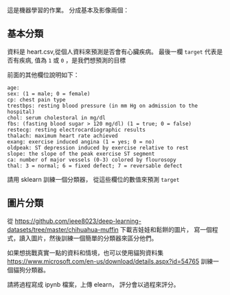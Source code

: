 這是機器學習的作業。 分成基本及影像兩個：

## 基本分類
資料是 heart.csv,從個人資料來預測是否會有心臟疾病。
最後一欄 `target` 代表是否有疾病, 值為 `1` 或 `0` ，是我們想預測的目標

前面的其他欄位說明如下：
```
age: 
sex: (1 = male; 0 = female)
cp: chest pain type
trestbps: resting blood pressure (in mm Hg on admission to the hospital)
chol: serum cholestoral in mg/dl
fbs: (fasting blood sugar > 120 mg/dl) (1 = true; 0 = false)
restecg: resting electrocardiographic results
thalach: maximum heart rate achieved
exang: exercise induced angina (1 = yes; 0 = no)
oldpeak: ST depression induced by exercise relative to rest
slope: the slope of the peak exercise ST segment
ca: number of major vessels (0-3) colored by flourosopy
thal: 3 = normal; 6 = fixed defect; 7 = reversable defect
```
請用 sklearn 訓練一個分類器， 從這些欄位的數值來預測 `target` 

## 圖片分類

從 https://github.com/ieee8023/deep-learning-datasets/tree/master/chihuahua-muffin 下載吉娃娃和鬆餅的圖片，
寫一個程式，讀入圖片，然後訓練一個簡單的分類器來區分他們。

如果想挑戰真實一點的資料和情境，也可以使用貓狗資料集 https://www.microsoft.com/en-us/download/details.aspx?id=54765
訓練一個貓狗分類器。  


請將過程寫成 ipynb 檔案，上傳 elearn， 評分會以過程來評分。
